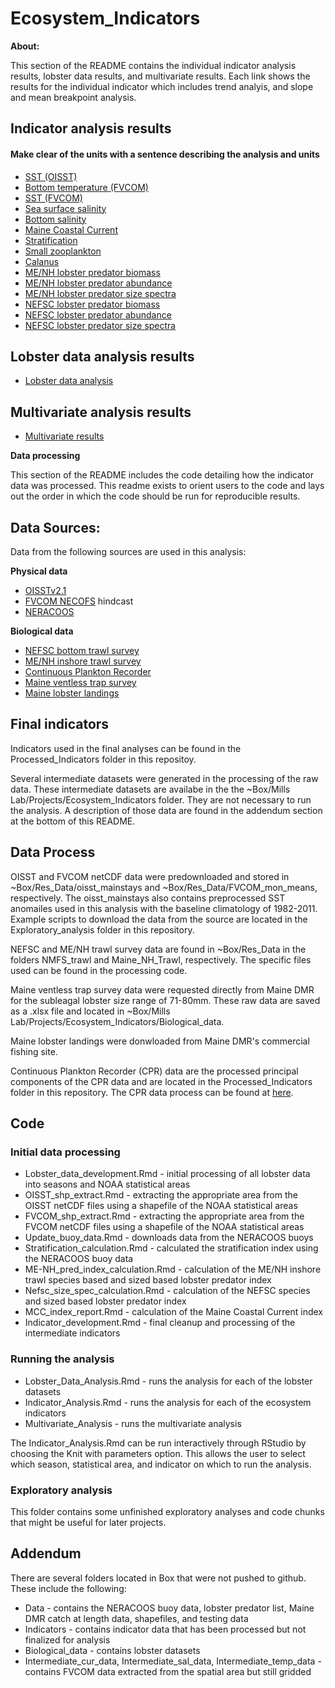 # Ecosystem_Indicators

**About:**

This section of the README contains the individual indicator analysis results, lobster data results, and multivariate results. Each link shows the results for the individual indicator which includes trend analyis, and slope and mean breakpoint analysis. 

## Indicator analysis results

#### Make clear of the units with a sentence describing the analysis and units

* [SST (OISST)](https://dzaugis.github.io/Ecosystem_Indicators/Code/oisst_Analysis.html)
* [Bottom temperature (FVCOM)](https://dzaugis.github.io/Ecosystem_Indicators/Code/fvcom_bt_Analysis.html)
* [SST (FVCOM)](https://dzaugis.github.io/Ecosystem_Indicators/Code/fvcom_sst_Analysis.html)
* [Sea surface salinity](https://dzaugis.github.io/Ecosystem_Indicators/Code/fvcom_sss_Analysis.html)
* [Bottom salinity](https://dzaugis.github.io/Ecosystem_Indicators/Code/fvcom_bs_Analysis.html)
* [Maine Coastal Current](https://dzaugis.github.io/Ecosystem_Indicators/Code/MCC_Analysis.html)
* [Stratification](https://dzaugis.github.io/Ecosystem_Indicators/Code/Stratification_Analysis.html)
* [Small zooplankton](https://dzaugis.github.io/Ecosystem_Indicators/Code/cpr_FirstMode_Analysis.html)
* [Calanus](https://dzaugis.github.io/Ecosystem_Indicators/Code/cpr_SecondMode_Analysis.html)
* [ME/NH lobster predator biomass](https://dzaugis.github.io/Ecosystem_Indicators/Code/menh_biomass_Analysis.html)
* [ME/NH lobster predator abundance](https://dzaugis.github.io/Ecosystem_Indicators/Code/menh_abundance_Analysis.html)
* [ME/NH lobster predator size spectra](https://dzaugis.github.io/Ecosystem_Indicators/Code/menh_size_spectra_slope_Analysis.html)
* [NEFSC lobster predator biomass](https://dzaugis.github.io/Ecosystem_Indicators/Code/nefsc_biomass_Analysis.html)
* [NEFSC lobster predator abundance](https://dzaugis.github.io/Ecosystem_Indicators/Code/nefsc_abundance_Analysis.html)
* [NEFSC lobster predator size spectra](https://dzaugis.github.io/Ecosystem_Indicators/Code/nefsc_size_spectra_slope_Analysis.html)

## Lobster data analysis results

* [Lobster data analysis](https://dzaugis.github.io/Ecosystem_Indicators/Code/Lobster_Data_Analysis.html)

## Multivariate analysis results

* [Multivariate results](https://dzaugis.github.io/Ecosystem_Indicators/Code/Multivariate_Analysis.html)

**Data processing**

This section of the README includes the code detailing how the indicator data was processed. This readme exists to orient users to the code and lays out the order in which the code should be run for reproducible results.

## Data Sources:

Data from the following sources are used in this analysis:

**Physical data**

* [OISSTv2.1](https://www.ncei.noaa.gov/products/optimum-interpolation-sst)
* [FVCOM NECOFS](http://fvcom.smast.umassd.edu/necofs/) hindcast
* [NERACOOS](http://www.neracoos.org/)

**Biological data**

* [NEFSC bottom trawl survey](https://www.fisheries.noaa.gov/about/northeast-ecosystems-surveys)
* [ME/NH inshore trawl survey](https://www.maine.gov/dmr/science-research/projects/trawlsurvey/index.html)
* [Continuous Plankton Recorder](https://www.cprsurvey.org/services/the-continuous-plankton-recorder/)
* [Maine ventless trap survey](https://www.maine.gov/dmr/science-research/species/lobster/research/ventlesstrap.html)
* [Maine lobster landings](https://www.maine.gov/dmr/commercial-fishing/landings/index.html)


## Final indicators

Indicators used in the final analyses can be found in the Processed_Indicators folder in this repositoy.

Several intermediate datasets were generated in the processing of the raw data. These intermediate datasets are availabe in the the ~Box/Mills Lab/Projects/Ecosystem_Indicators folder. They are not necessary to run the analysis. A description of those data are found in the addendum section at the bottom of this README.

## Data Process

OISST and FVCOM netCDF data were predownloaded and stored in ~Box/Res_Data/oisst_mainstays and ~Box/Res_Data/FVCOM_mon_means, respectively. The oisst_mainstays also contains preprocessed SST anomailes used in this analysis with the baseline climatology of 1982-2011. Example scripts to download the data from the source are located in the Exploratory_analysis folder in this repository. 

NEFSC and ME/NH trawl survey data are found in ~Box/Res_Data in the folders NMFS_trawl and Maine_NH_Trawl, respectively. The specific files used can be found in the processing code. 

Maine ventless trap survey data were requested directly from Maine DMR for the subleagal lobster size range of 71-80mm. These raw data are saved as a .xlsx file and located in ~Box/Mills Lab/Projects/Ecosystem_Indicators/Biological_data.

Maine lobster landings were donwloaded from Maine DMR's commercial fishing site.

Continuous Plankton Recorder (CPR) data are the processed principal components of the CPR data and are located in the Processed_Indicators folder in this repository. The CPR data process can be found at [here](https://github.com/gulfofmaine/CPR_Web_Explorer).

## Code

### Initial data processing

* Lobster_data_development.Rmd - initial processing of all lobster data into seasons and NOAA statistical areas
* OISST_shp_extract.Rmd - extracting the appropriate area from the OISST netCDF files using a shapefile of the NOAA statistical areas
* FVCOM_shp_extract.Rmd - extracting the appropriate area from the FVCOM netCDF files using a shapefile of the NOAA statistical areas
* Update_buoy_data.Rmd - downloads data from the NERACOOS buoys
* Stratification_calculation.Rmd - calculated the stratification index using the NERACOOS buoy data
* ME-NH_pred_index_calculation.Rmd - calculation of the ME/NH inshore trawl species based and sized based lobster predator index
* Nefsc_size_spec_calculation.Rmd - calculation of the NEFSC species and sized based lobster predator index
* MCC_index_report.Rmd - calculation of the Maine Coastal Current index
* Indicator_development.Rmd - final cleanup and processing of the intermediate indicators

### Running the analysis

* Lobster_Data_Analysis.Rmd - runs the analysis for each of the lobster datasets
* Indicator_Analysis.Rmd - runs the analysis for each of the ecosystem indicators
* Multivariate_Analysis - runs the multivariate analysis

The Indicator_Analysis.Rmd can be run interactively through RStudio by choosing the Knit with parameters option. This allows the user to select which season, statistical area, and indicator on which to run the analysis. 

### Exploratory analysis

This folder contains some unfinished exploratory analyses and code chunks that might be useful for later projects.

## Addendum

There are several folders located in Box that were not pushed to github. These include the following:

* Data - contains the NERACOOS buoy data, lobster predator list, Maine DMR catch at length data, shapefiles, and testing data
* Indicators - contains indicator data that has been processed but not finalized for analysis
* Biological_data - contains lobster datasets
* Intermediate_cur_data, Intermediate_sal_data, Intermediate_temp_data - contains FVCOM data extracted from the spatial area but still gridded
